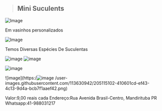 > ## Mini Suculents

![Image](https://user-images.githubusercontent.com/113630942/191820813-25e48054-168d-4611-af11-b5694cbd8cd9.png)
 
Em vasinhos personalizados
     
![Image](https://user-images.githubusercontent.com/113630942/205109840-0c6d8b7c-5299-4b0c-b136-18e2ad1d9e84.png)

Temos Diversas Espécies De Suculentas

![image](https://user-images.githubusercontent.com/113630942/205114127-5283344c-167d-4c3f-9f40-8d6c36c9ef09.png)
![image](https://user-images.githubusercontent.com/113630942/205114768-3a4b6ab8-18cd-4b8d-ac67-2166c7a438b9.png)

![image](https://user-images.githubusercontent.com/113630942/205114962-a129d3fe-e48f-4962-b8a0-7cef58124d1b.png)

![image](https:/![image](https://user-images.githubusercontent.com/113630942/205115365-aaa37e58-8b6d-4748-9de5-6c2d2368933f.png)
/user-images.githubusercontent.com/113630942/205115102-410601cd-ef43-4c13-9d4a-bcb7f1aaef42.png)

Valor:9,00 reais cada
Endereço:Rua Avenida Brasil-Centro, Mandirituba PR
Whatsapp:41-988031217
